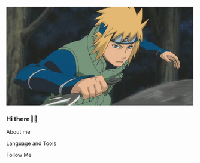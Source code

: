 ![Header](https://github.com/T1mur-cod/T1mur-cod/blob/master/BtdS.gif)
### Hi there🤘🏼

About me

Language and Tools

Follow Me
